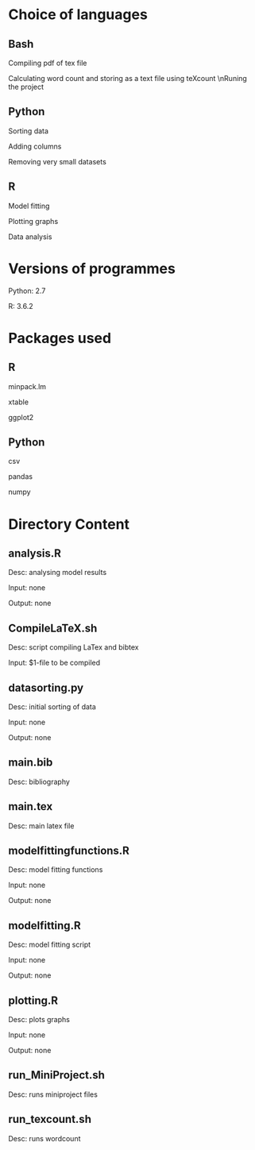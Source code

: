 # Choice of languages
## Bash
Compiling pdf of tex file 

Calculating word count and storing as a text file using teXcount \nRuning the project
## Python
Sorting data

Adding columns

Removing very small datasets
## R
Model fitting

Plotting graphs

Data analysis
# Versions of programmes
Python: 2.7


R: 3.6.2

# Packages used
## R
minpack.lm 

xtable

ggplot2
## Python
csv

pandas

numpy
# Directory Content



## analysis.R



Desc: analysing model results

 

Input: none 

 

Output: none
## CompileLaTeX.sh



Desc: script compiling LaTex and bibtex

 

Input: $1-file to be compiled

 

## datasorting.py



Desc: initial sorting of data

 

Input: none 

 

Output: none

 

## main.bib
Desc: bibliography


 

## main.tex
Desc: main latex file

 

## modelfittingfunctions.R



Desc: model fitting functions

 

Input: none 

 

Output: none
## modelfitting.R



Desc: model fitting script

 

Input: none 

 

Output: none
## plotting.R



Desc: plots graphs

 

Input: none 

 

Output: none
## run_MiniProject.sh



Desc: runs miniproject files

 

 

## run_texcount.sh
 
Desc: runs wordcount



 


 


